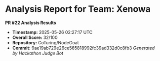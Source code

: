 # Analysis Report for Team: Xenowa

**PR #22 Analysis Results**

- **Timestamp:** 2025-05-26 02:27:17 UTC
- **Overall Score:** 32/100
- **Repository:** CoTuring/NodeGoat
- **Commit:** 9ae19ab729e26ce565818992fc39ad332d0c8fb3
*Generated by Hackathon Judge Bot*

